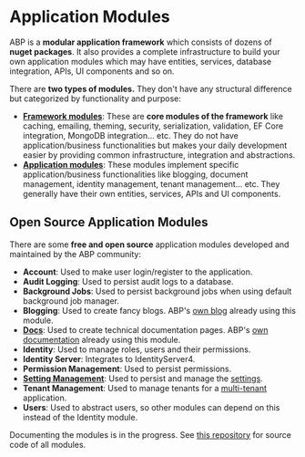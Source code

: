 # Application Modules

ABP is a **modular application framework** which consists of dozens of **nuget packages**. It also provides a complete infrastructure to build your own application modules which may have entities, services, database integration, APIs, UI components and so on.

There are **two types of modules.** They don't have any structural difference but categorized by functionality and purpose:

* [**Framework modules**](https://github.com/abpframework/abp/tree/master/framework/src): These are **core modules of the framework** like caching, emailing, theming, security, serialization, validation, EF Core integration, MongoDB integration... etc. They do not have application/business functionalities but makes your daily development easier by providing common infrastructure, integration and abstractions.
* [**Application modules**](https://github.com/abpframework/abp/tree/master/modules): These modules implement specific application/business functionalities like blogging, document management, identity management, tenant management... etc. They generally have their own entities, services, APIs and UI components.

## Open Source Application Modules

There are some **free and open source** application modules developed and maintained by the ABP community:

* **Account**: Used to make user login/register to the application.
* **Audit Logging**: Used to persist audit logs to a database.
* **Background Jobs**: Used to persist background jobs when using default background job manager.
* **Blogging**: Used to create fancy blogs. ABP's [own blog](https://abp.io/blog/abp/) already using this module.
* [**Docs**](Docs.md): Used to create technical documentation pages. ABP's [own documentation](https://docs.abp.io) already using this module.
* **Identity**: Used to manage roles, users and their permissions.
* **Identity Server**: Integrates to IdentityServer4.
* **Permission Management**: Used to persist permissions.
* **[Setting Management](Setting-Management.md)**: Used to persist 
and manage the [settings](../Settings.md).
* **Tenant Management**: Used to manage tenants for a [multi-tenant](../Multi-Tenancy.md) application.
* **Users**: Used to abstract users, so other modules can depend on this instead of the Identity module.

Documenting the modules is in the progress. See [this repository](https://github.com/abpframework/abp/tree/master/modules) for source code of all modules.
